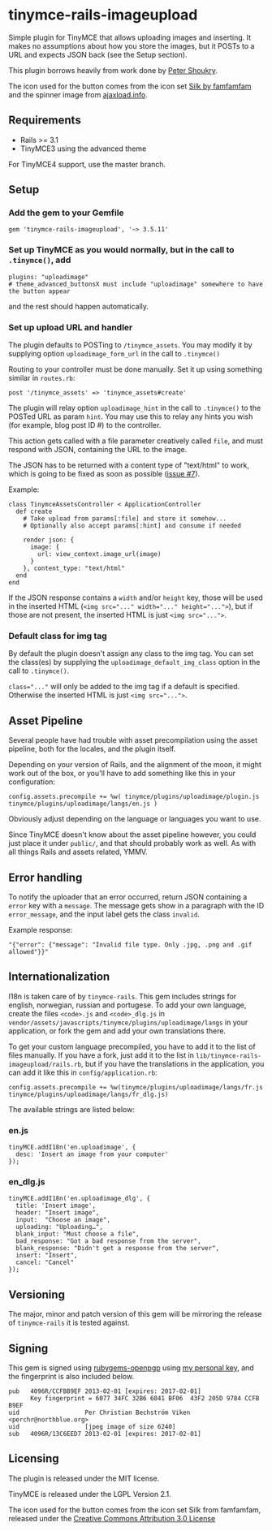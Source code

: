 # tinymce-rails-imageupload

  Simple plugin for TinyMCE that allows uploading images and inserting.
  It makes no assumptions about how you store the images, but it POSTs to a URL and expects JSON back (see the Setup section).

  This plugin borrows heavily from work done by [Peter Shoukry](http://77effects.com/).

  The icon used for the button comes from the icon set [Silk by famfamfam](http://www.famfamfam.com/lab/icons/silk/) and the spinner image from [ajaxload.info](http://ajaxload.info/).

## Requirements

  * Rails >= 3.1
  * TinyMCE3 using the advanced theme

For TinyMCE4 support, use the master branch.

## Setup

### Add the gem to your Gemfile

    gem 'tinymce-rails-imageupload', '~> 3.5.11'

### Set up TinyMCE as you would normally, but in the call to `.tinymce()`, add

    plugins: "uploadimage"
    # theme_advanced_buttonsX must include "uploadimage" somewhere to have the button appear

  and the rest should happen automatically.

### Set up upload URL and handler

  The plugin defaults to POSTing to `/tinymce_assets`.  You may modify it by supplying option `uploadimage_form_url` in the call to `.tinymce()`

  Routing to your controller must be done manually.  Set it up using something similar in `routes.rb`:

    post '/tinymce_assets' => 'tinymce_assets#create'

  The plugin will relay option `uploadimage_hint` in the call to `.tinymce()` to the POSTed URL as param `hint`.  You may use this to relay any hints you wish (for example, blog post ID #) to the controller.

  This action gets called with a file parameter creatively called `file`, and must respond with JSON, containing the URL to the image.

  The JSON has to be returned with a content type of "text/html" to work, which is going to be fixed as soon as possible ([issue #7](https://github.com/PerfectlyNormal/tinymce-rails-imageupload/issues/7)).

  Example:

    class TinymceAssetsController < ApplicationController
      def create
        # Take upload from params[:file] and store it somehow...
        # Optionally also accept params[:hint] and consume if needed

        render json: {
          image: {
            url: view_context.image_url(image)
          }
        }, content_type: "text/html"
      end
    end

  If the JSON response contains a `width` and/or `height` key, those will be used in the inserted HTML (`<img src="..." width="..." height="...">`), but if those are not present, the inserted HTML is just `<img src="...">`.

### Default class for img tag

  By default the plugin doesn't assign any class to the img tag. You can set the class(es) by supplying the `uploadimage_default_img_class` option in the call to `.tinymce()`.

  `class="..."` will only be added to the img tag if a default is specified. Otherwise the inserted HTML is just `<img src="...">`.

## Asset Pipeline

Several people have had trouble with asset precompilation using the asset pipeline, both for the locales, and the plugin itself.

Depending on your version of Rails, and the alignment of the moon, it might work out of the box, or you'll have to add something like this in your configuration:

`config.assets.precompile += %w( tinymce/plugins/uploadimage/plugin.js tinymce/plugins/uploadimage/langs/en.js )`

Obviously adjust depending on the language or languages you want to use.

Since TinyMCE doesn't know about the asset pipeline however, you could just place it under `public/`, and that should probably work as well. As with all things Rails and assets related, YMMV.

## Error handling

To notify the uploader that an error occurred, return JSON containing a `error` key with a `message`.
The message gets show in a paragraph with the ID `error_message`, and the input label gets the class `invalid`.

Example response:

    "{"error": {"message": "Invalid file type. Only .jpg, .png and .gif allowed"}}"

## Internationalization

I18n is taken care of by `tinymce-rails`. This gem includes strings for english, norwegian, russian and portugese.
To add your own language, create the files `<code>.js` and `<code>_dlg.js` in `vendor/assets/javascripts/tinymce/plugins/uploadimage/langs` in your application,
or fork the gem and add your own translations there.

To get your custom language precompiled, you have to add it to the list of files manually.
If you have a fork, just add it to the list in `lib/tinymce-rails-imageupload/rails.rb`, but if you have the translations in the application,
you can add it like this in `config/application.rb`:

    config.assets.precompile += %w(tinymce/plugins/uploadimage/langs/fr.js tinymce/plugins/uploadimage/langs/fr_dlg.js)

The available strings are listed below:

### en.js

    tinyMCE.addI18n('en.uploadimage', {
      desc: 'Insert an image from your computer'
    });

### en_dlg.js

    tinyMCE.addI18n('en.uploadimage_dlg', {
      title: 'Insert image',
      header: "Insert image",
      input:  "Choose an image",
      uploading: "Uploading…",
      blank_input: "Must choose a file",
      bad_response: "Got a bad response from the server",
      blank_response: "Didn't get a response from the server",
      insert: "Insert",
      cancel: "Cancel"
    });

## Versioning

The major, minor and patch version of this gem will be mirroring the release of `tinymce-rails` it is tested against.

## Signing

This gem is signed using [rubygems-openpgp](https://github.com/grant-olson/rubygems-openpgp) using [my personal key](https://eastblue.org/blag/contact/), and the fingerprint is also included below.

    pub   4096R/CCFBB9EF 2013-02-01 [expires: 2017-02-01]
          Key fingerprint = 6077 34FC 32B6 6041 BF06  43F2 205D 9784 CCFB B9EF
    uid                  Per Christian Bechström Viken <perchr@northblue.org>
    uid                  [jpeg image of size 6240]
    sub   4096R/13C6EED7 2013-02-01 [expires: 2017-02-01]

## Licensing

The plugin is released under the MIT license.

TinyMCE is released under the LGPL Version 2.1.

The icon used for the button comes from the icon set Silk from famfamfam, released under the [Creative Commons Attribution 3.0 License](http://creativecommons.org/licenses/by/3.0/)
